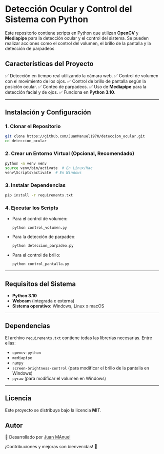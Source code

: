 # Detección Ocular y Control del Sistema con Python

Este repositorio contiene scripts en Python que utilizan **OpenCV** y **Mediapipe** para la detección ocular y el control del sistema. Se pueden realizar acciones como el control del volumen, el brillo de la pantalla y la detección de parpadeos.

## Características del Proyecto
✅ Detección en tiempo real utilizando la cámara web.
✅ Control de volumen con el movimiento de los ojos.
✅ Control de brillo de pantalla según la posición ocular.
✅ Conteo de parpadeos.
✅ Uso de **Mediapipe** para la detección facial y de ojos.
✅ Funciona en **Python 3.10**.

---

## Instalación y Configuración
### 1. Clonar el Repositorio
```bash
git clone https://github.com/JuanManuel1970/deteccion_ocular.git
cd deteccion_ocular
```

### 2. Crear un Entorno Virtual (Opcional, Recomendado)
```bash
python -m venv venv
source venv/bin/activate  # En Linux/Mac
venv\Scripts\activate  # En Windows
```

### 3. Instalar Dependencias
```bash
pip install -r requirements.txt
```

### 4. Ejecutar los Scripts
- Para el control de volumen:
  ```bash
  python control_volumen.py
  ```
- Para la detección de parpadeo:
  ```bash
  python deteccion_parpadeo.py
  ```
- Para el control de brillo:
  ```bash
  python control_pantalla.py
  ```

---

## Requisitos del Sistema
- **Python 3.10**
- **Webcam** (integrada o externa)
- **Sistema operativo:** Windows, Linux o macOS

---

## Dependencias
El archivo `requirements.txt` contiene todas las librerías necesarias. Entre ellas:
- `opencv-python`
- `mediapipe`
- `numpy`
- `screen-brightness-control` (para modificar el brillo de la pantalla en Windows)
- `pycaw` (para modificar el volumen en Windows)

---

## Licencia
Este proyecto se distribuye bajo la licencia **MIT**.

## Autor
📌 Desarrollado por [Juan MAnuel](https://github.com/JuanMAnuel1970)

¡Contribuciones y mejoras son bienvenidas! 🚀


